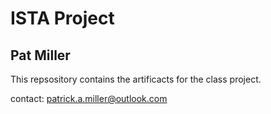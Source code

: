 # ISTA Project

## Pat Miller

This repsository contains the artificacts for the class project.


contact: patrick.a.miller@outlook.com